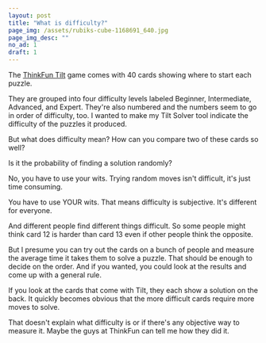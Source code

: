 ```yaml
---
layout: post
title: "What is difficulty?"
page_img: /assets/rubiks-cube-1168691_640.jpg
page_img_desc: ""
no_ad: 1
draft: 1
---
```


The <a href="/2016/12/28/tilt-maker.html">ThinkFun Tilt</a> game comes with 40 cards showing where to start each puzzle.

They are grouped into four difficulty levels labeled Beginner, Intermediate, Advanced, and Expert. They're also numbered and the numbers seem to go in order of difficulty, too. I wanted to make my Tilt Solver tool indicate the difficulty of the puzzles it produced.

But what does difficulty mean? How can you compare two of these cards so well?

Is it the probability of finding a solution randomly?

No, you have to use your wits. Trying random moves isn't difficult, it's just time consuming.

You have to use YOUR wits. That means difficulty is subjective. It's different for everyone.

And different people find different things difficult. So some people might think card 12 is harder than card 13 even if other people think the opposite.

But I presume you can try out the cards on a bunch of people and measure the average time it takes them to solve a puzzle. That should be enough to decide on the order. And if you wanted, you could look at the results and come up with a general rule.

If you look at the cards that come with Tilt, they each show a solution on the back. It quickly becomes obvious that the more difficult cards require more moves to solve.

That doesn't explain what difficulty is or if there's any objective way to measure it. Maybe the guys at ThinkFun can tell me how they did it.
